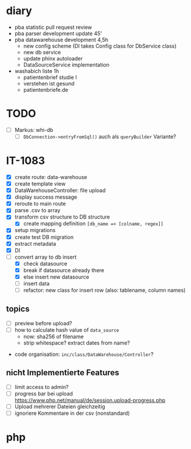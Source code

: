 # diary
- pba statistic pull request review
- pba parser development update 45'
- pba datawarehouse development 4,5h
  - new config scheme (DI takes Config class for DbService class)
  - new db service
  - update phinx autoloader
  - DataSourceService implementation
- washabich liste 1h 
  - patientenbrief studie I
  - verstehen ist gesund
  - patientenbriefe.de

# TODO
- [ ] Markus: whi-db
  - [ ] `DbConnection->entryFromSql()` auch als `queryBuilder` Variante? 

# IT-1083
- [X] create route: data-warehouse
- [X] create template view
- [X] DataWarehouseController: file upload
- [X] display success message
- [X] reroute to main route
- [X] parse .csv to array
- [X] transform csv structure to DB structure
  - [X] create mapping definition `[db_name => [colname, regex]]`
- [X] setup migrations
- [X] create test DB migration
- [X] extract metadata
- [X] DI
- [ ] convert array to db insert 
  - [X] check datasource
  - [X] break if datasource already there
  - [X] else insert new datasource
  - [ ] insert data
  - [ ] refactor: new class for insert row (also: tablename, column names)

## topics
- [ ] preview before upload?
- [ ] how to calculate hash value of `data_source`
  - now: sha256 of filename
  - strip whitespace? extract dates from name?
- code organisation: `inc/class/DataWarehouse/Controller`?

## nicht Implementierte Features
- [ ] limit access to admin?
- [ ] progress bar bei upload https://www.php.net/manual/de/session.upload-progress.php
- [ ] Upload mehrerer Dateien gleichzeitig
- [ ] ignoriere Kommentare in der csv (nonstandard)

# php
